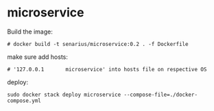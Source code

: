 # microservice

Build the image:

```
# docker build -t senarius/microservice:0.2 . -f Dockerfile
```

make sure add hosts:

```
# '127.0.0.1       microservice' into hosts file on respective OS
```

deploy:

```
sudo docker stack deploy microservice --compose-file=./docker-compose.yml
```